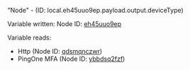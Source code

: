 "Node" - (ID: local.eh45uuo9ep.payload.output.deviceType)

Variable written:
Node ID: [eh45uuo9ep](../nodes/eh45uuo9ep.md)

Variable reads:
* Http (Node ID: [qdsmqnczwr](../nodes/qdsmqnczwr.md))
* PingOne MFA (Node ID: [ybbdsq2fzf](../nodes/ybbdsq2fzf.md))

